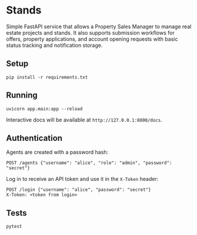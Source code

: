 # Stands

Simple FastAPI service that allows a Property Sales Manager to manage real estate projects and stands.
It also supports submission workflows for offers, property applications, and account opening requests with
basic status tracking and notification storage.

## Setup

```
pip install -r requirements.txt
```

## Running

```
uvicorn app.main:app --reload
```

Interactive docs will be available at `http://127.0.0.1:8000/docs`.

## Authentication

Agents are created with a password hash:

```
POST /agents {"username": "alice", "role": "admin", "password": "secret"}
```

Log in to receive an API token and use it in the `X-Token` header:

```
POST /login {"username": "alice", "password": "secret"}
X-Token: <token from login>
```

## Tests

```
pytest
```
